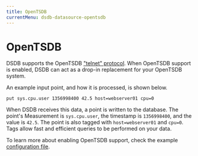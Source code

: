 ```yaml
---
title: OpenTSDB
currentMenu: dsdb-datasource-opentsdb
---
```


# OpenTSDB

DSDB supports the OpenTSDB ["telnet" protocol](http://opentsdb.net/docs/build/html/user_guide/writing.html#telnet).
When OpenTSDB support is enabled, DSDB can act as a drop-in replacement for your OpenTSDB system.

An example input point, and how it is processed, is shown below.

```
put sys.cpu.user 1356998400 42.5 host=webserver01 cpu=0
```

When DSDB receives this data, a point is written to the database.
The point's Measurement is `sys.cpu.user`, the timestamp is `1356998400`, and the value is `42.5`.
The point is also tagged with `host=webserver01` and `cpu=0`.
Tags allow fast and efficient queries to be performed on your data.

To learn more about enabling OpenTSDB support, check the example [configuration file](https://github.com/dasudian/dsdb/blob/master/etc/config.sample.toml).
